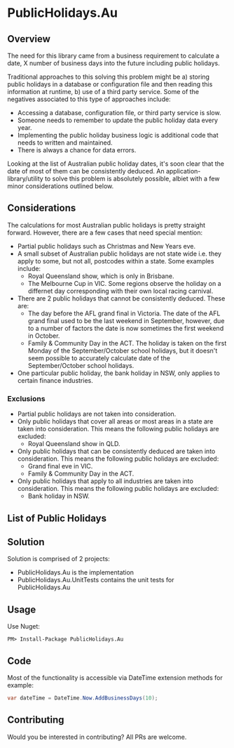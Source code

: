 # PublicHolidays.Au

## Overview

The need for this library came from a business requirement to calculate a date, X number of business days into the future including public holidays.

Traditional approaches to this solving this problem might be a) storing public holidays in a database or configuration file and then reading this information at runtime, b) use of a third party service. Some of the negatives associated to this type of approaches include:
* Accessing a database, configuration file, or third party service is slow.
* Someone needs to remember to update the public holiday data every year.
* Implementing the public holiday business logic is additional code that needs to written and maintained.  
* There is always a chance for data errors.

Looking at the list of Australian public holiday dates, it's soon clear that the date of most of them can be consistently deduced. An application-library/utility to solve this problem is absolutely possible, albiet with a few minor considerations outlined below.

## Considerations

The calculations for most Australian public holidays is pretty straight forward. However, there are a few cases that need special mention:
* Partial public holidays such as Christmas and New Years eve.
* A small subset of Australian public holidays are not state wide i.e. they apply to some, but not all, postcodes within a state. Some examples include:
    * Royal Queensland show, which is only in Brisbane.
    * The Melbourne Cup in VIC. Some regions observe the holiday on a differnet day corresponding with their own local racing carnival.
* There are 2 public holidays that cannot be consistently deduced. These are:
    * The day before the AFL grand final in Victoria. The date of the AFL grand final used to be the last weekend in September, however, due to a number of factors the date is now sometimes the first weekend in October.
    * Family & Community Day in the ACT. The holiday is taken on the first Monday of the September/October school holidays, but it doesn't seem possible to accurately calculate date of the September/October school holidays.
* One particular public holiday, the bank holiday in NSW, only applies to certain finance industries.

### Exclusions

* Partial public holidays are not taken into consideration.
* Only public holidays that cover all areas or most areas in a state are taken into consideration. This means the following public holidays are excluded:
    * Royal Queensland show in QLD.
* Only public holidays that can be consistently deduced are taken into consideration. This means the following public holidays are excluded:
    * Grand final eve in VIC.
    * Family & Community Day in the ACT.
* Only public holidays that apply to all industries are taken into consideration. This means the following public holidays are excluded:
    * Bank holiday in NSW.

## List of Public Holidays


## Solution
Solution is comprised of 2 projects:
* PublicHolidays.Au is the implementation
* PublicHolidays.Au.UnitTests contains the unit tests for PublicHolidays.Au

## Usage
Use Nuget:
```
PM> Install-Package PublicHolidays.Au
```

## Code
Most of the functionality is accessible via DateTime extension methods for example:
```c#
var dateTime = DateTime.Now.AddBusinessDays(10);
```

## Contributing
Would you be interested in contributing? All PRs are welcome.